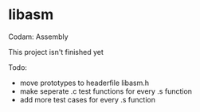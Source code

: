 # libasm
Codam: Assembly

This project isn't finished yet

Todo:
- move prototypes to headerfile libasm.h
- make seperate .c test functions for every .s function
- add more test cases for every .s function
